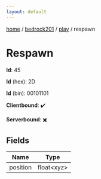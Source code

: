 ```yaml
---
layout: default
---
```


[home](/)  /  [bedrock201](/protocol/bedrock201)  /  [play](/protocol/bedrock201/play)  /  respawn

# Respawn

**Id**: 45

**Id** (hex): 2D

**Id** (bin): 00101101

**Clientbound**: ✔️

**Serverbound**: ✖️

## Fields

Name | Type
---|---
position | float&lt;xyz&gt;

